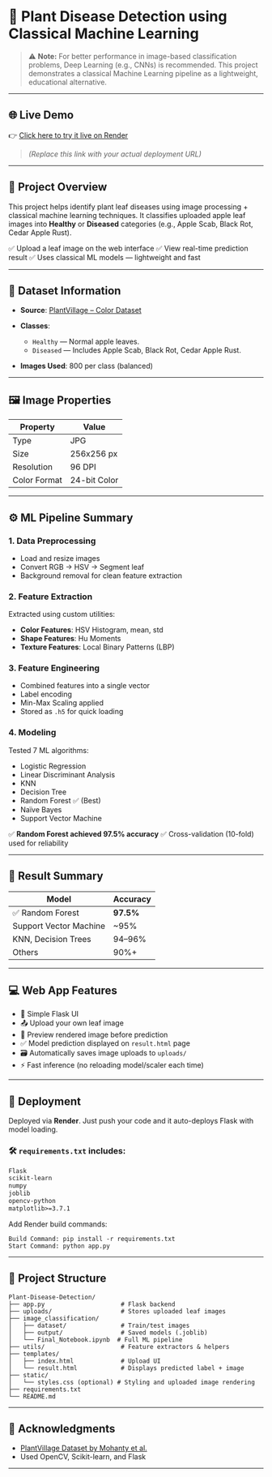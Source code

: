 # 🌿 Plant Disease Detection using Classical Machine Learning

> ⚠️ **Note:** For better performance in image-based classification problems, Deep Learning (e.g., CNNs) is recommended. This project demonstrates a classical Machine Learning pipeline as a lightweight, educational alternative.

---

## 🌐 Live Demo

👉 [Click here to try it live on Render](https://plant-disease-detection.onrender.com)

> *(Replace this link with your actual deployment URL)*

---

## 📌 Project Overview

This project helps identify plant leaf diseases using image processing + classical machine learning techniques. It classifies uploaded apple leaf images into **Healthy** or **Diseased** categories (e.g., Apple Scab, Black Rot, Cedar Apple Rust).

✅ Upload a leaf image on the web interface
✅ View real-time prediction result
✅ Uses classical ML models — lightweight and fast

---

## 🧾 Dataset Information

* **Source**: [PlantVillage – Color Dataset](https://github.com/spMohanty/PlantVillage-Dataset/tree/master/raw/color)
* **Classes**:

  * `Healthy` — Normal apple leaves.
  * `Diseased` — Includes Apple Scab, Black Rot, Cedar Apple Rust.
* **Images Used**: 800 per class (balanced)

---

## 🖼️ Image Properties

| Property     | Value        |
| ------------ | ------------ |
| Type         | JPG          |
| Size         | 256x256 px   |
| Resolution   | 96 DPI       |
| Color Format | 24-bit Color |

---

## ⚙️ ML Pipeline Summary

### 1. **Data Preprocessing**

* Load and resize images
* Convert RGB → HSV → Segment leaf
* Background removal for clean feature extraction

### 2. **Feature Extraction**

Extracted using custom utilities:

* **Color Features**: HSV Histogram, mean, std
* **Shape Features**: Hu Moments
* **Texture Features**: Local Binary Patterns (LBP)

### 3. **Feature Engineering**

* Combined features into a single vector
* Label encoding
* Min-Max Scaling applied
* Stored as `.h5` for quick loading

### 4. **Modeling**

Tested 7 ML algorithms:

* Logistic Regression
* Linear Discriminant Analysis
* KNN
* Decision Tree
* Random Forest ✅ (Best)
* Naïve Bayes
* Support Vector Machine

✅ **Random Forest achieved 97.5% accuracy**
✅ Cross-validation (10-fold) used for reliability

---

## 🧪 Result Summary

| Model                  | Accuracy  |
| ---------------------- | --------- |
| ✅ Random Forest        | **97.5%** |
| Support Vector Machine | \~95%     |
| KNN, Decision Trees    | 94–96%    |
| Others                 | 90%+      |

---

## 💻 Web App Features

* 🌱 Simple Flask UI
* 📤 Upload your own leaf image
* 📸 Preview rendered image before prediction
* ✅ Model prediction displayed on `result.html` page
* 🗃️ Automatically saves image uploads to `uploads/`
* ⚡ Fast inference (no reloading model/scaler each time)

---

## 🚀 Deployment

Deployed via **Render**.
Just push your code and it auto-deploys Flask with model loading.

### 🛠️ `requirements.txt` includes:

```txt
Flask
scikit-learn
numpy
joblib
opencv-python
matplotlib>=3.7.1
```

Add Render build commands:

```
Build Command: pip install -r requirements.txt
Start Command: python app.py
```

---

## 📁 Project Structure

```
Plant-Disease-Detection/
├── app.py                     # Flask backend
├── uploads/                   # Stores uploaded leaf images
├── image_classification/
│   ├── dataset/               # Train/test images
│   ├── output/                # Saved models (.joblib)
│   └── Final_Notebook.ipynb  # Full ML pipeline
├── utils/                     # Feature extractors & helpers
├── templates/
│   ├── index.html             # Upload UI
│   └── result.html            # Displays predicted label + image
├── static/
│   └── styles.css (optional) # Styling and uploaded image rendering
├── requirements.txt
└── README.md
```

---

## 🙌 Acknowledgments

* [PlantVillage Dataset by Mohanty et al.](https://github.com/spMohanty/PlantVillage-Dataset)
* Used OpenCV, Scikit-learn, and Flask

---

